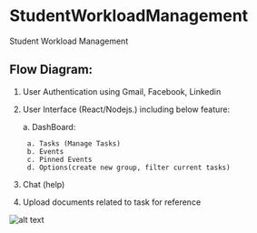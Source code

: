 # StudentWorkloadManagement
Student Workload Management
## Flow Diagram:
1. User Authentication using Gmail, Facebook, Linkedin
2. User Interface (React/Nodejs.) including below feature:
    
    a. DashBoard:
    
        a. Tasks (Manage Tasks)
        b. Events
        c. Pinned Events
        d. Options(create new group, filter current tasks)
3. Chat (help)
4. Upload documents related to task for reference

![alt text](/Users/nishigandhamhaisne/IdeaProjects/StudentWorkloadManagement/Student_workload_management.png)

